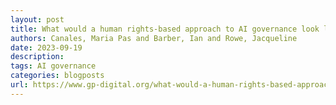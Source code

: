 ```yaml
---
layout: post
title: What would a human rights-based approach to AI governance look like?
authors: Canales, Maria Pas and Barber, Ian and Rowe, Jacqueline
date: 2023-09-19
description: 
tags: AI governance
categories: blogposts
url: https://www.gp-digital.org/what-would-a-human-rights-based-approach-to-ai-governance-look-like/
---
```

